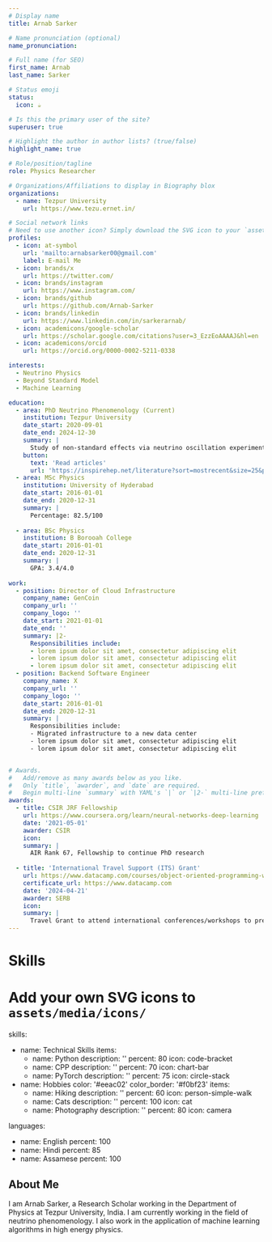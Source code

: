 ```yaml
---
# Display name
title: Arnab Sarker

# Name pronunciation (optional)
name_pronunciation: 

# Full name (for SEO)
first_name: Arnab
last_name: Sarker

# Status emoji
status:
  icon: ☕️

# Is this the primary user of the site?
superuser: true

# Highlight the author in author lists? (true/false)
highlight_name: true

# Role/position/tagline
role: Physics Researcher

# Organizations/Affiliations to display in Biography blox
organizations:
  - name: Tezpur University
    url: https://www.tezu.ernet.in/

# Social network links
# Need to use another icon? Simply download the SVG icon to your `assets/media/icons/` folder.
profiles:
  - icon: at-symbol
    url: 'mailto:arnabsarker00@gmail.com'
    label: E-mail Me
  - icon: brands/x
    url: https://twitter.com/
  - icon: brands/instagram
    url: https://www.instagram.com/
  - icon: brands/github
    url: https://github.com/Arnab-Sarker
  - icon: brands/linkedin
    url: https://www.linkedin.com/in/sarkerarnab/
  - icon: academicons/google-scholar
    url: https://scholar.google.com/citations?user=3_EzzEoAAAAJ&hl=en
  - icon: academicons/orcid
    url: https://orcid.org/0000-0002-5211-0338

interests:
  - Neutrino Physics
  - Beyond Standard Model
  - Machine Learning

education:
  - area: PhD Neutrino Phenomenology (Current)
    institution: Tezpur University 
    date_start: 2020-09-01
    date_end: 2024-12-30
    summary: |
      Study of non-standard effects via neutrino oscillation experiments and application of machine learning for particle reconstruction.
    button:
      text: 'Read articles'
      url: 'https://inspirehep.net/literature?sort=mostrecent&size=25&page=1&q=f%20a%20arnab%20sarker&author=1926086_Arnab%20Sarker&ui-citation-summary=true'
  - area: MSc Physics
    institution: University of Hyderabad
    date_start: 2016-01-01
    date_end: 2020-12-31
    summary: |
      Percentage: 82.5/100
    
  - area: BSc Physics
    institution: B Borooah College
    date_start: 2016-01-01
    date_end: 2020-12-31
    summary: |
      GPA: 3.4/4.0
    
work:
  - position: Director of Cloud Infrastructure
    company_name: GenCoin
    company_url: ''
    company_logo: ''
    date_start: 2021-01-01
    date_end: ''
    summary: |2-
      Responsibilities include:
      - lorem ipsum dolor sit amet, consectetur adipiscing elit
      - lorem ipsum dolor sit amet, consectetur adipiscing elit
      - lorem ipsum dolor sit amet, consectetur adipiscing elit
  - position: Backend Software Engineer
    company_name: X
    company_url: ''
    company_logo: ''
    date_start: 2016-01-01
    date_end: 2020-12-31
    summary: |
      Responsibilities include:
      - Migrated infrastructure to a new data center
      - lorem ipsum dolor sit amet, consectetur adipiscing elit
      - lorem ipsum dolor sit amet, consectetur adipiscing elit


# Awards.
#   Add/remove as many awards below as you like.
#   Only `title`, `awarder`, and `date` are required.
#   Begin multi-line `summary` with YAML's `|` or `|2-` multi-line prefix and indent 2 spaces below.
awards:
  - title: CSIR JRF Fellowship
    url: https://www.coursera.org/learn/neural-networks-deep-learning
    date: '2021-05-01'
    awarder: CSIR
    icon: 
    summary: |
      AIR Rank 67, Fellowship to continue PhD research
  
  - title: 'International Travel Support (ITS) Grant'
    url: https://www.datacamp.com/courses/object-oriented-programming-with-s3-and-r6-in-r
    certificate_url: https://www.datacamp.com
    date: '2024-04-21'
    awarder: SERB
    icon:
    summary: |
      Travel Grant to attend international conferences/workshops to present my PhD work.
---
```


# Skills
# Add your own SVG icons to `assets/media/icons/`
skills:
  - name: Technical Skills
    items:
      - name: Python
        description: ''
        percent: 80
        icon: code-bracket
      - name: CPP
        description: ''
        percent: 70
        icon: chart-bar
      - name: PyTorch
        description: ''
        percent: 75
        icon: circle-stack
  - name: Hobbies
    color: '#eeac02'
    color_border: '#f0bf23'
    items:
      - name: Hiking
        description: ''
        percent: 60
        icon: person-simple-walk
      - name: Cats
        description: ''
        percent: 100
        icon: cat
      - name: Photography
        description: ''
        percent: 80
        icon: camera

languages:
  - name: English
    percent: 100
  - name: Hindi
    percent: 85
  - name: Assamese
    percent: 100


## About Me

I am Arnab Sarker, a Research Scholar working in the Department of Physics at Tezpur University, India. I am currently working in the field of neutrino phenomenology. I also work in the application of machine learning algorithms in high energy physics.
